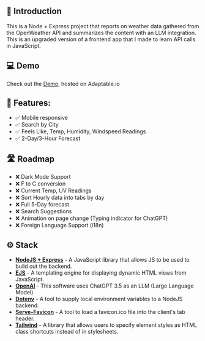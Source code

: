## 👋 Introduction

This is a Node + Express project that reports on weather data gathered from the OpenWeather API and summarizes the content with an LLM integration. This is an upgraded version of a frontend app that I made to learn API calls in JavaScript.

## 💻 Demo

Check out the [Demo](https://weather-app.adaptable.app), hosted on Adaptable.io

## 💪 Features:
    
- ✅ Mobile responsive
- ✅ Search by City
- ✅ Feels Like, Temp, Humidity, Windspeed Readings
- ✅ 2-Day/3-Hour Forecast

## 🛣️ Roadmap

- ❌ Dark Mode Support
- ❌ F to C conversion
- ❌ Current Temp, UV Readings
- ❌ Sort Hourly data into tabs by day
- ❌ Full 5-Day forecast
- ❌ Search Suggestions
- ❌ Animation on page change (Typing indicator for ChatGPT)
- ❌ Foreign Language Support (i18n)

## ⚙️ Stack

- [**NodeJS + Express**](https://nodejs.org/) - A JavaScript library that allows JS to be used to build out the backend.
- [**EJS**](https://ejs.co) - A templating engine for displaying dynamic HTML views from JavaScript.
- [**OpenAI**](https://openai.com) - This software uses ChatGPT 3.5 as an LLM (Large Language Model)
- [**Dotenv**](https://www.npmjs.com/package/dotenv) - A tool to supply local environment variables to a NodeJS backend.
- [**Serve-Favicon**](https://www.npmjs.com/package/serve-favicon) - A tool to load a favicon.ico file into the client's tab header.
- [**Tailwind**](https://tailwindcss.com) - A library that allows users to specify element styles as HTML class shortcuts instead of in stylesheets.